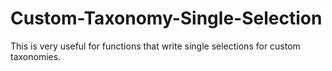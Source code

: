 # Custom-Taxonomy-Single-Selection
This is very useful for functions that write single selections for custom taxonomies.
